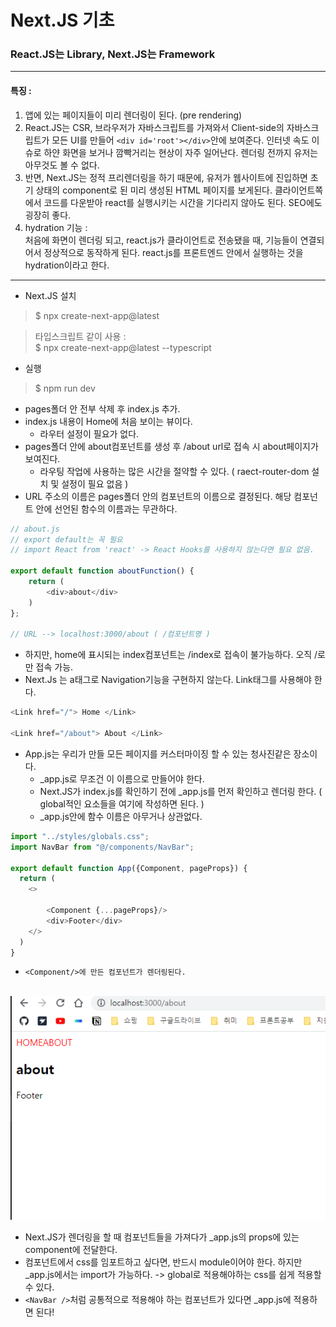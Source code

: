 # Next.JS 기초
### React.JS는 Library, Next.JS는 Framework
---
#### 특징 :
1. 앱에 있는 페이지들이 미리 렌더링이 된다. (pre rendering)
2. React.JS는 CSR, 브라우저가 자바스크립트를 가져와서 Client-side의 자바스크립트가 모든 UI를 만들어 `<div id='root'></div>`안에 보여준다. 인터넷 속도 이슈로 하얀 화면을 보거나 깜빡거리는 현상이 자주 일어난다. 렌더링 전까지 유저는 아무것도 볼 수 없다.
3. 반면, Next.JS는 정적 프리렌더링을 하기 때문에, 유저가 웹사이트에 진입하면 초기 상태의 component로 된 미리 생성된 HTML 페이지를 보게된다. 클라이언트쪽에서 코드를 다운받아 react를 실행시키는 시간을 기다리지 않아도 된다. SEO에도 굉장히 좋다.
4. hydration 기능 : <br>
   처음에 화면이 렌더링 되고, react.js가 클라이언트로 전송됐을 때, 기능들이 연결되어서 정상적으로 동작하게 된다. react.js를 프론트엔드 안에서 실행하는 것을 hydration이라고 한다.
---

- Next.JS 설치 
>  $ npx create-next-app@latest

>  타입스크립트 같이 사용 : <br>
>  $ npx create-next-app@latest --typescript

- 실행
> $ npm run dev

- pages폴더 안 전부 삭제 후 index.js 추가.
- index.js 내용이 Home에 처음 보이는 뷰이다.
  - 라우터 설정이 필요가 없다.
- pages폴더 안에 about컴포넌트를 생성 후 /about url로 접속 시 about페이지가 보여진다.
  - 라우팅 작업에 사용하는 많은 시간을 절약할 수 있다. ( raect-router-dom 설치 및 설정이 필요 없음 )
- URL 주소의 이름은 pages폴더 안의 컴포넌트의 이름으로 결정된다. 해당 컴포넌트 안에 선언된 함수의 이름과는 무관하다.
```js
// about.js
// export default는 꼭 필요
// import React from 'react' -> React Hooks를 사용하지 않는다면 필요 없음.

export default function aboutFunction() {
    return (
        <div>about</div>
    )
};

// URL --> localhost:3000/about ( /컴포넌트명 )
```
- 하지만, home에 표시되는 index컴포넌트는 /index로 접속이 불가능하다. 오직 /로만 접속 가능.
- Next.Js 는 a태그로 Navigation기능을 구현하지 않는다. Link태그를 사용해야 한다.

```js 
<Link href="/"> Home </Link> 

<Link href="/about"> About </Link>
```
- App.js는 우리가 만들 모든 페이지를 커스터마이징 할 수 있는 청사진같은 장소이다.
  - _app.js로 무조건 이 이름으로 만들어야 한다.
  - Next.JS가 index.js를 확인하기 전에 _app.js를 먼저 확인하고 렌더링 한다. ( global적인 요소들을 여기에 작성하면 된다. )
  - _app.js안에 함수 이름은 아무거나 상관없다.
```js
import "../styles/globals.css";
import NavBar from "@/components/NavBar";

export default function App({Component, pageProps}) {
  return (
    <>

        <Component {...pageProps}/>
        <div>Footer</div>
    </>
  )
}
```
- `<Component/>에 만든 컴포넌트가 렌더링된다.`<br/><br/>
<img src="./readmeImgs/1.png"/>

- Next.JS가 렌더링을 할 때 컴포넌트들을 가져다가 _app.js의 props에 있는 component에 전달한다.
- 컴포넌트에서 css를 임포트하고 싶다면, 반드시 module이어야 한다. 하지만 _app.js에서는 import가 가능하다. -> global로 적용해야하는 css를 쉽게 적용할 수 있다.
- `<NavBar />`처럼 공통적으로 적용해야 하는 컴포넌트가 있다면 _app.js에 적용하면 된다!